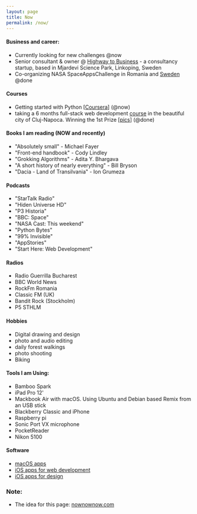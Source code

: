 ```yaml
---
layout: page
title: Now
permalink: /now/
---
```


#### Business and career:

- Currently looking for new challenges @now
- Senior consultant & owner @ [Highway to Business](http://www.highway.business) - a consultancy startup, based in Mjardevi Science Park, Linkoping, Sweden 
- Co-organizing NASA SpaceAppsChallenge in Romania and [Sweden](http://.48h.space) @done

#### Courses
* Getting started with Python [[Coursera](https://www.coursera.org/specializations/python)] (@now)
* taking a 6 months full-stack web development  [course](http://scoalainformala.ro) in the beautiful city of Cluj-Napoca. Winning the 1st Prize [[pics](https://www.facebook.com/pg/scoalainformala/photos/?tab=album&album_id=1190280304417177)] (@done)

#### Books I am reading (NOW and recently)
- "Absolutely small" - Michael Fayer
- "Front-end handbook" - Cody Lindley
- "Grokking Algorithms" - Adita Y. Bhargava
- "A short history of nearly everything" - Bill Bryson
- "Dacia - Land of Transilvania" - Ion Grumeza

#### Podcasts
- "StarTalk Radio" 
- "Hiden Universe HD"
- "P3 Historia"
- "BBC: Space"
- "NASA Cast: This weekend"
- "Python Bytes"
- "99% Invisible" 
- "AppStories"
- "Start Here: Web Development"

#### Radios
- Radio Guerrilla Bucharest
- BBC World News
- RockFm Romania
- Classic FM (UK)
- Bandit Rock (Stockholm)
- P5 STHLM

#### Hobbies
- Digital drawing and design
- photo and audio editing
- daily forest walkings
- photo shooting
- Biking

#### Tools I am Using:

- Bamboo Spark
- iPad Pro 12'
- Mackbook Air with macOS. Using Ubuntu and Debian based Remix from an USB stick
- Blackberry Classic and iPhone
- Raspberry pi 
- Sonic Port VX microphone
- PocketReader
- Nikon 5100

#### Software
- [macOS apps](http://alin.mechenici.com/posts/macos-apps/)
- [iOS apps for web development](http://alin.mechenici.com/posts/webdevelopment-on-ios/)
- [iOS apps for design](http://alin.mechenici.com/affinity-for-ios/)

### Note:
* The idea for this page: [nownownow.com](http://nownownow.com)
